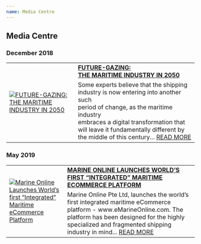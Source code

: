 ```yaml
---
name: Media Centre
---
```


## Media Centre

### December 2018

<table>
  <tr>
    <td rowspan="2"><a href="https://www.emarineonline.com/#/news/228653270099296271" target="_blank"><img src="https://bwec-file.oss-cn-hongkong.aliyuncs.com/cms/fb300ff0-08b3-11e9-b48e-d596b0a9acb5.png" alt="FUTURE-GAZING: THE MARITIME INDUSTRY IN 2050" style="60%;"></a></td>
    <td><a href="https://www.emarineonline.com/#/news/228653270099296271" target="_blank"><span style="font-weight:bold">FUTURE-GAZING:<br>THE MARITIME INDUSTRY IN 2050</span></a></td>
  </tr>
  <tr>
    <td>Some experts believe that the shipping<br>industry is now entering into another such<br>period of change, as the maritime industry<br>embraces a digital transformation that will leave it fundamentally different by the middle of this century... <a href="https://www.emarineonline.com/#/news/228653270099296271" target="_blank">READ MORE</a></td>
  </tr>
</table>

### May 2019

<table>
  <tr>
    <td rowspan="2"><a href="https://www.emarineonline.com/#/news/252243897479069701" target="_blank"><img src="https://www.emarineonline.com/api/common/r/oss?path=prod/mall/DES_IMG_e52b52d0-88e9-11e9-94ba-cfe5b5eb586a.png" alt="Marine Online Launches World’s first “Integrated” Maritime eCommerce Platform" style="60%;"></a></td>
    <td><a href="https://www.emarineonline.com/#/news/252243897479069701" target="_blank"><span style="font-weight:bold">MARINE ONLINE LAUNCHES WORLD’S FIRST “INTEGRATED” MARITIME ECOMMERCE PLATFORM</span></a></td>
  </tr>
  <tr>
    <td>Marine Online Pte Ltd, launches the world’s first integrated maritime eCommerce platform - www.eMarineOnline.com. The platform has been designed for the highly specialized and fragmented shipping industry in mind... <a href="https://www.emarineonline.com/#/news/252243897479069701" target="_blank">READ MORE</a></td>
  </tr>
</table>
